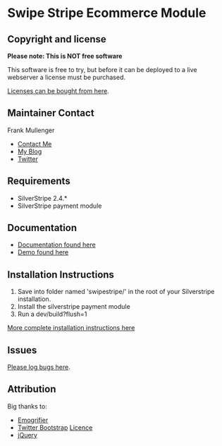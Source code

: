 Swipe Stripe Ecommerce Module
=============================

Copyright and license
---------------------
**Please note: This is NOT free software**

This software is free to try, but before it can be deployed to a live webserver a license must be
purchased.

[Licenses can be bought from here](http://swipestripe.com/products/ecommerce-software).

Maintainer Contact
------------------
Frank Mullenger 

* [Contact Me](http://swipestripe.com/support/contact-us)
* [My Blog](http://deadlytechnology.com)
* [Twitter](https://twitter.com/#!/frankmullenger)

Requirements
------------
* SilverStripe 2.4.*
* SilverStripe payment module

Documentation
-------------
* [Documentation found here](http://swipestripe.local/docs)
* [Demo found here](http://swipestripe.local/docs/demo/)

Installation Instructions
-------------------------
1. Save into folder named 'swipestripe/' in the root of your Silverstripe installation.
2. Install the silverstripe payment module
3. Run a dev/build?flush=1

[More complete installation instructions here](http://swipestripe.local/docs/install/)

Issues
------
[Please log bugs here](https://github.com/frankmullenger/silverstripe-swipestripe/issues).

Attribution
-----------
Big thanks to:

* [Emogrifier](http://www.pelagodesign.com/sidecar/emogrifier/)
* [Twitter Bootstrap](http://twitter.github.com/bootstrap/) [Licence](http://www.apache.org/licenses/LICENSE-2.0)
* [jQuery](http://jquery.com)




